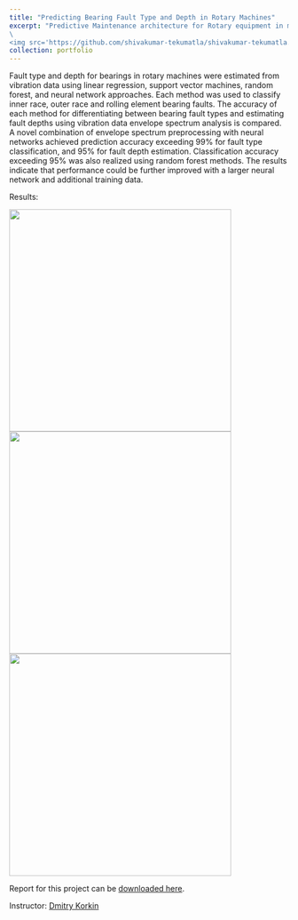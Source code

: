```yaml
---
title: "Predicting Bearing Fault Type and Depth in Rotary Machines"
excerpt: "Predictive Maintenance architecture for Rotary equipment in manufacturing operations using AI and DSP 
\
<img src='https://github.com/shivakumar-tekumatla/shivakumar-tekumatla.github.io/blob/master/files/GIFs/vibration.gif?raw=true' width =400  />"
collection: portfolio
---
```

Fault type and depth for bearings in rotary machines  were  estimated  from  vibration  data  using  linear regression, support vector machines, random forest, and neural network approaches. Each method was used to classify inner race, outer race and rolling element bearing faults. The accuracy of each method for differentiating between bearing fault types and  estimating  fault  depths  using  vibration  data  envelope spectrum analysis is compared. A novel combination of envelope spectrum  preprocessing  with  neural  networks  achieved prediction accuracy exceeding 99% for fault type classification, and  95%  for  fault  depth  estimation.  Classification  accuracy exceeding 95% was also realized using random forest methods. The results indicate that performance could be further improved with a larger neural network and additional training data.   

Results:

<img src='https://github.com/shivakumar-tekumatla/shivakumar-tekumatla.github.io/blob/master/files/GIFs/vib_res1.png?raw=true' width =400  />

<img src='https://github.com/shivakumar-tekumatla/shivakumar-tekumatla.github.io/blob/master/files/GIFs/vib_res2.png?raw=true' width =400  />

<img src='https://github.com/shivakumar-tekumatla/shivakumar-tekumatla.github.io/blob/master/files/GIFs/vib_res3.png?raw=true' width =400  />

Report for this project can be [downloaded here](https://github.com/shivakumar-tekumatla/shivakumar-tekumatla.github.io/blob/master/files/AIPrediction.pdf). 

Instructor: [Dmitry Korkin](http://korkinlab.org/) 
